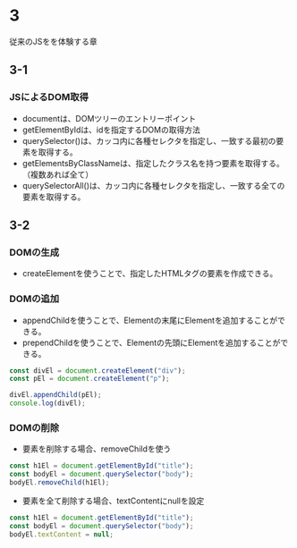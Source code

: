 # 3
従来のJSをを体験する章
## 3-1
### JSによるDOM取得
- documentは、DOMツリーのエントリーポイント
- getElementByIdは、idを指定するDOMの取得方法
- querySelector()は、カッコ内に各種セレクタを指定し、一致する最初の要素を取得する。
- getElementsByClassNameは、指定したクラス名を持つ要素を取得する。（複数あれば全て）
- querySelectorAll()は、カッコ内に各種セレクタを指定し、一致する全ての要素を取得する。

## 3-2
### DOMの生成
- createElementを使うことで、指定したHTMLタグの要素を作成できる。

### DOMの追加
- appendChildを使うことで、Elementの末尾にElementを追加することができる。
- prependChildを使うことで、Elementの先頭にElementを追加することができる。
```js
const divEl = document.createElement("div");
const pEl = document.createElement("p");

divEl.appendChild(pEl);
console.log(divEl);
```

### DOMの削除
- 要素を削除する場合、removeChildを使う
```js
const h1El = document.getElementById("title");
const bodyEl = document.querySelector("body");
bodyEl.removeChild(h1El);
```
- 要素を全て削除する場合、textContentにnullを設定
```js
const h1El = document.getElementById("title");
const bodyEl = document.querySelector("body");
bodyEl.textContent = null;
```